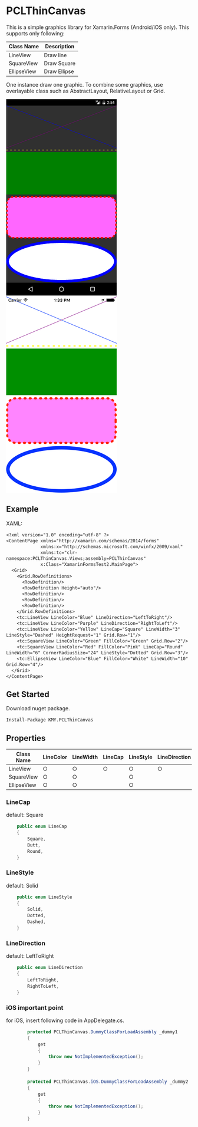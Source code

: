 # PCLThinCanvas
This is a simple graphics library for Xamarin.Forms (Android/iOS only).
This supports only following:

|Class Name|Description|
|---|---|
|LineView|Draw line|
|SquareView|Draw Square|
|EllipseView|Draw Ellipse|

One instance draw one graphic. To combine some graphics, use overlayable class such as AbstractLayout, RelativeLayout or Grid.

![Droid Sample](https://github.com/kmycode/PCLThinCanvas/blob/master/images/droid.png "Droid Sample")
![iOS Sample](https://github.com/kmycode/PCLThinCanvas/blob/master/images/ios.png "iOS Sample")

## Example

XAML:
```xaml
<?xml version="1.0" encoding="utf-8" ?>
<ContentPage xmlns="http://xamarin.com/schemas/2014/forms"
             xmlns:x="http://schemas.microsoft.com/winfx/2009/xaml"
             xmlns:tc="clr-namespace:PCLThinCanvas.Views;assembly=PCLThinCanvas"
             x:Class="XamarinFormsTest2.MainPage">
  <Grid>
    <Grid.RowDefinitions>
      <RowDefinition/>
      <RowDefinition Height="auto"/>
      <RowDefinition/>
      <RowDefinition/>
      <RowDefinition/>
    </Grid.RowDefinitions>
    <tc:LineView LineColor="Blue" LineDirection="LeftToRight"/>
    <tc:LineView LineColor="Purple" LineDirection="RightToLeft"/>
    <tc:LineView LineColor="Yellow" LineCap="Square" LineWidth="3" LineStyle="Dashed" HeightRequest="1" Grid.Row="1"/>
    <tc:SquareView LineColor="Green" FillColor="Green" Grid.Row="2"/>
    <tc:SquareView LineColor="Red" FillColor="Pink" LineCap="Round" LineWidth="6" CornerRadiusSize="24" LineStyle="Dotted" Grid.Row="3"/>
    <tc:EllipseView LineColor="Blue" FillColor="White" LineWidth="10" Grid.Row="4"/>
  </Grid>
</ContentPage>
```

## Get Started

Download nuget package.

```
Install-Package KMY.PCLThinCanvas
```

## Properties

|Class Name|LineColor|LineWidth|LineCap|LineStyle|LineDirection|CornerRadiusSize|FillColor|
|---|---|---|---|---|---|---|---|
|LineView|○|○|○|○|○|||
|SquareView|○|○||○||○|○|
|EllipseView|○|○||○|||○|

### LineCap

default: Square

```csharp
	public enum LineCap
	{
		Square,
		Butt,
		Round,
	}
```

### LineStyle

default: Solid

```csharp
	public enum LineStyle
	{
		Solid,
		Dotted,
		Dashed,
	}
```

### LineDirection

default: LeftToRight

```csharp
	public enum LineDirection
	{
		LeftToRight,
		RightToLeft,
	}
```

### iOS important point

for iOS, insert following code in AppDelegate.cs.

```csharp
		protected PCLThinCanvas.DummyClassForLoadAssembly _dummy1
		{
			get
			{
				throw new NotImplementedException();
			}
		}

		protected PCLThinCanvas.iOS.DummyClassForLoadAssembly _dummy2
		{
			get
			{
				throw new NotImplementedException();
			}
		}
```
